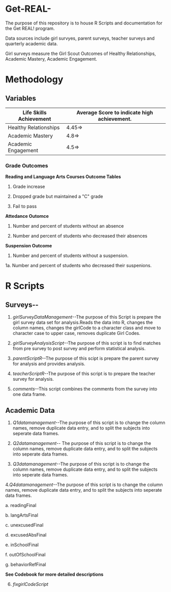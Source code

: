 Get-REAL-
=========

The purpose of this repository is to house R Scripts and documentation for the  Get REAL! program. 

Data sources include girl survyes, parent surveys, teacher surveys and quarterly academic data. 

Girl surveys measure the Girl Scout Outcomes of Healthy Relationships, Academic Mastery, Academic Engagement. 


# Methodology


## Variables


Life Skills Achievement      |Average Score to indicate high achievement.
-------------------------|-----------------------------------------------
Healthy Relationships      |4.45=>
Academic Mastery           |4.8=>
Academic Engagement        |4.5=>


### Grade Outcomes

**Reading and Language Arts Courses Outcome Tables**

1. Grade increase

2. Dropped grade but maintained a "C" grade

3. Fail to pass


**Attedance Outomce**

1. Number and percent of students without an absence

2. Number and percent of students who decreased their absences


**Suspension Outcome**

1. Number and percent of students without a suspension.

1a. Number and percent of students who decreased their suspenions.


# R Scripts



## Surveys--

1. *girlSurveyDataManagement*--The purpose of this Script is prepare the girl survey data set for analysis.Reads the data into R, changes the column names, changes the girlCode to a character class and move to character case to upper case, removes duplicate Girl Codes. 


2. *girlSurveyAnalysisScript*--The purpose of this script is to find matches from pre survey to post survey and perform statistical analysis. 

3. *parentScriptR*--The purpose of this scipt is prepare the parent survey for analysis and provides analysis. 


4. *teacherScriptR*--The purpose of this script is to prepare the teacher survey for analysis. 

5. *comments*--This script combines the comments from the survey into one data frame. 




## Academic Data

1. *Q1datamanagement*--The purpose of this script is to change the column names, remove duplicate data entry, and to split the subjects into seperate data frames. 

2. *Q2datamanagement*-- The purpose of this script is to change the column names, remove duplicate data entry, and to split the subjects into seperate data frames.

3. *Q3datamanagement*--The purpose of this script is to change the column names, remove duplicate data entry, and to split the subjects into seperate data frames.

4.*Q4datamanagement*--The purpose of this script is to change the column names, remove duplicate data entry, and to split the subjects into seperate data frames.




  a. readingFinal
  
  b. langArtsFinal
  
  c. unexcusedFinal
  
  d. excusedAbsFinal
  
  e. inSchoolFinal
  
  f. outOfSchoolFinal
  
  g. behaviorRefFinal
  
**See Codebook for more detailed descriptions**
 
6. *fixgirlCodeScript* 
  











